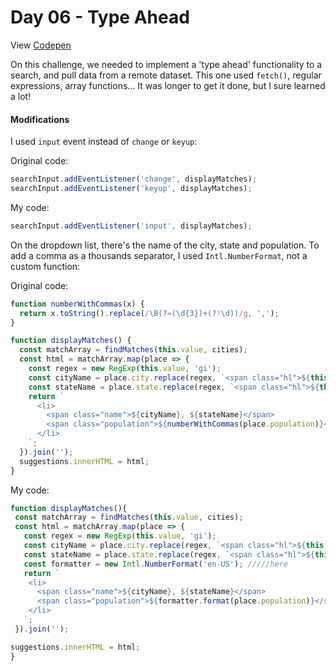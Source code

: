 # Day 06 - Type Ahead

View [Codepen]()

On this challenge, we needed to implement a 'type ahead' functionality to a search, and pull data from a remote dataset.
This one used ```fetch()```, regular expressions, array functions... It was longer to get it done, but I sure learned a lot!

#### Modifications

I used ```input``` event instead of ```change``` or ```keyup```:

Original code:

```javascript
searchInput.addEventListener('change', displayMatches);
searchInput.addEventListener('keyup', displayMatches);
```

My code:

```javascript
searchInput.addEventListener('input', displayMatches);
```

On the dropdown list, there's the name of the city, state and population. To add a comma as a thousands separator, I used ```Intl.NumberFormat```, not a custom function:

Original code:

```javascript
function numberWithCommas(x) {
  return x.toString().replace(/\B(?=(\d{3})+(?!\d))/g, ',');
}

function displayMatches() {
  const matchArray = findMatches(this.value, cities);
  const html = matchArray.map(place => {
    const regex = new RegExp(this.value, 'gi');
    const cityName = place.city.replace(regex, `<span class="hl">${this.value}</span>`);
    const stateName = place.state.replace(regex, `<span class="hl">${this.value}</span>`);
    return `
      <li>
        <span class="name">${cityName}, ${stateName}</span>
        <span class="population">${numberWithCommas(place.population)}</span>
      </li>
    `;
  }).join('');
  suggestions.innerHTML = html;
}
```

My code:

```javascript
function displayMatches(){
 const matchArray = findMatches(this.value, cities);
 const html = matchArray.map(place => {
   const regex = new RegExp(this.value, 'gi');
   const cityName = place.city.replace(regex, `<span class="hl">${this.value}</span>`);
   const stateName = place.state.replace(regex, `<span class="hl">${this.value}</span>`);
   const formatter = new Intl.NumberFormat('en-US'); /////here
   return `
    <li>
      <span class="name">${cityName}, ${stateName}</span>
      <span class="population">${formatter.format(place.population)}</span>  /////here
    </li>
   `;
 }).join('');

suggestions.innerHTML = html;
}
```
